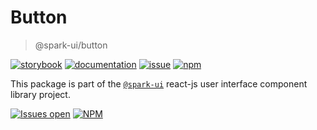 # Button
> @spark-ui/button

[![storybook](https://img.shields.io/badge/storybook-black?logo=storybook)](https://sparkui.vercel.app/?path=/docs/components-button--docs)
[![documentation](https://img.shields.io/badge/documentation-black?logo=googledocs)](https://sparkui-adv.vercel.app/docs/components/button)
[![issue](https://img.shields.io/badge/report%20a%20bug-black?logo=openbugbounty&logoColor=red)](https://github.com/adevinta/spark/issues/new?&projects=4&template=bug-report.yml&assignees=&labels=Component,Component%3A%20button)
[![npm](https://img.shields.io/npm/dt/%40spark-ui/button?logo=npm&labelColor=black)](https://www.npmjs.com/package/@spark-ui/button)


This package is part of the [`@spark-ui`](https://github.com/adevinta/spark) react-js user interface component library project.

[![Issues open](https://img.shields.io/github/issues-search/adevinta/spark?query=is%3Aopen%20label%3A%22Component%3A%20button%22&logo=openbugbounty&logoColor=red&label=issues%20open&color=red)](https://github.com/adevinta/spark/issues?q=is%3Aopen+label%3Abutton)
[![NPM](https://img.shields.io/npm/l/%40spark-ui%2Fbutton)](https://github.com/adevinta/spark/blob/main/packages/components/button/LICENSE.md)
